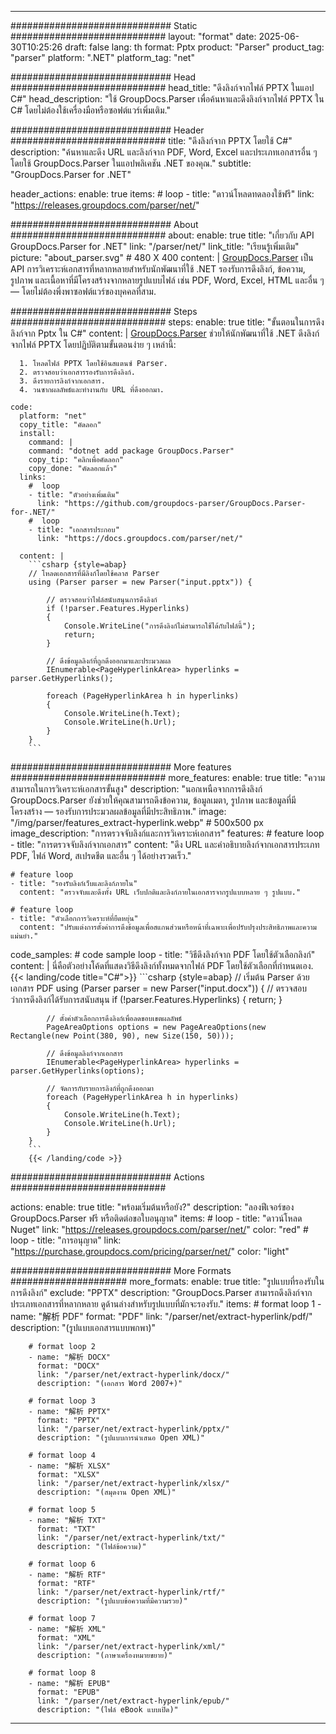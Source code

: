 


---
############################# Static ############################
layout: "format"
date:  2025-06-30T10:25:26
draft: false
lang: th
format: Pptx
product: "Parser"
product_tag: "parser"
platform: ".NET"
platform_tag: "net"

############################# Head ############################
head_title: "ดึงลิงก์จากไฟล์ PPTX ในแอป C#"
head_description: "ใช้ GroupDocs.Parser เพื่อค้นหาและดึงลิงก์จากไฟล์ PPTX ใน C# โดยไม่ต้องใช้เครื่องมือหรือซอฟต์แวร์เพิ่มเติม."

############################# Header ############################
title: "ดึงลิงก์จาก PPTX โดยใช้ C#" 
description: "ค้นหาและดึง URL และลิงก์จาก PDF, Word, Excel และประเภทเอกสารอื่น ๆ โดยใช้ GroupDocs.Parser ในแอปพลิเคชัน .NET ของคุณ."
subtitle: "GroupDocs.Parser for .NET" 

header_actions:
  enable: true
  items:
    #  loop
    - title: "ดาวน์โหลดทดลองใช้ฟรี"
      link: "https://releases.groupdocs.com/parser/net/"
      
############################# About ############################
about:
    enable: true
    title: "เกี่ยวกับ API GroupDocs.Parser for .NET"
    link: "/parser/net/"
    link_title: "เรียนรู้เพิ่มเติม"
    picture: "about_parser.svg" # 480 X 400
    content: |
       [GroupDocs.Parser](/parser/net/) เป็น API การวิเคราะห์เอกสารที่หลากหลายสำหรับนักพัฒนาที่ใช้ .NET รองรับการดึงลิงก์, ข้อความ, รูปภาพ และเนื้อหาที่มีโครงสร้างจากหลายรูปแบบไฟล์ เช่น PDF, Word, Excel, HTML และอื่น ๆ — โดยไม่ต้องพึ่งพาซอฟต์แวร์ของบุคคลที่สาม.

############################# Steps ############################
steps:
    enable: true
    title: "ขั้นตอนในการดึงลิงก์จาก Pptx ใน C#"
    content: |
      [GroupDocs.Parser](/parser/net/) ช่วยให้นักพัฒนาที่ใช้ .NET ดึงลิงก์จากไฟล์ PPTX โดยปฏิบัติตามขั้นตอนง่าย ๆ เหล่านี้:
      
      1. โหลดไฟล์ PPTX โดยใช้อินสแตนซ์ Parser.
      2. ตรวจสอบว่าเอกสารรองรับการดึงลิงก์.
      3. ดึงรายการลิงก์จากเอกสาร.
      4. วนซากผลลัพธ์และทำงานกับ URL ที่ดึงออกมา.
   
    code:
      platform: "net"
      copy_title: "คัดลอก"
      install:
        command: |
        command: "dotnet add package GroupDocs.Parser"
        copy_tip: "คลิกเพื่อคัดลอก"
        copy_done: "คัดลอกแล้ว"
      links:
        #  loop
        - title: "ตัวอย่างเพิ่มเติม"
          link: "https://github.com/groupdocs-parser/GroupDocs.Parser-for-.NET/"
        #  loop
        - title: "เอกสารประกอบ"
          link: "https://docs.groupdocs.com/parser/net/"
          
      content: |
        ```csharp {style=abap}
        // โหลดเอกสารที่มีลิงก์โดยใช้คลาส Parser
        using (Parser parser = new Parser("input.pptx")) {

            // ตรวจสอบว่าไฟล์สนับสนุนการดึงลิงก์
            if (!parser.Features.Hyperlinks)
            {
                Console.WriteLine("การดึงลิงก์ไม่สามารถใช้ได้กับไฟล์นี้");
                return;
            }

            // ดึงข้อมูลลิงก์ที่ถูกดึงออกมาและประมวลผล
            IEnumerable<PageHyperlinkArea> hyperlinks = parser.GetHyperlinks();

            foreach (PageHyperlinkArea h in hyperlinks)
            {
                Console.WriteLine(h.Text);
                Console.WriteLine(h.Url);
            }
        }
        ```  

############################# More features ############################
more_features:
  enable: true
  title: "ความสามารถในการวิเคราะห์เอกสารขั้นสูง"
  description: "นอกเหนือจากการดึงลิงก์ GroupDocs.Parser ยังช่วยให้คุณสามารถดึงข้อความ, ข้อมูลเมตา, รูปภาพ และข้อมูลที่มีโครงสร้าง — รองรับการประมวลผลข้อมูลที่มีประสิทธิภาพ."
  image: "/img/parser/features_extract-hyperlink.webp" # 500x500 px
  image_description: "การตรวจจับลิงก์และการวิเคราะห์เอกสาร"
  features:
    # feature loop
    - title: "การตรวจจับลิงก์จากเอกสาร"
      content: "ดึง URL และคำอธิบายลิงก์จากเอกสารประเภท PDF, ไฟล์ Word, สเปรดชีต และอื่น ๆ ได้อย่างรวดเร็ว."

    # feature loop
    - title: "รองรับลิงก์เว็บและลิงก์ภายใน"
      content: "ตรวจจับและดึงทั้ง URL เว็บปกติและลิงก์ภายในเอกสารจากรูปแบบหลาย ๆ รูปแบบ."

    # feature loop
    - title: "ตัวเลือกการวิเคราะห์ที่ยืดหยุ่น"
      content: "ปรับแต่งการตั้งค่าการดึงข้อมูลเพื่อสแกนส่วนหรือหน้าที่เฉพาะเพื่อปรับปรุงประสิทธิภาพและความแม่นยำ."
      
  code_samples:
    # code sample loop
    - title: "วิธีดึงลิงก์จาก PDF โดยใช้ตัวเลือกลิงก์"
      content: |
        นี่คือตัวอย่างโค้ดที่แสดงวิธีดึงลิงก์ทั้งหมดจากไฟล์ PDF โดยใช้ตัวเลือกที่กำหนดเอง.
        {{< landing/code title="C#">}}
        ```csharp {style=abap}
        //  เริ่มต้น Parser ด้วยเอกสาร PDF
        using (Parser parser = new Parser("input.docx"))
        {
            // ตรวจสอบว่าการดึงลิงก์ได้รับการสนับสนุน
            if (!parser.Features.Hyperlinks)
            {
                return;
            }

            // ตั้งค่าตัวเลือกการดึงลิงก์เพื่อลดขอบเขตผลลัพธ์
            PageAreaOptions options = new PageAreaOptions(new Rectangle(new Point(380, 90), new Size(150, 50)));

            // ดึงข้อมูลลิงก์จากเอกสาร
            IEnumerable<PageHyperlinkArea> hyperlinks = parser.GetHyperlinks(options);

            // จัดการกับรายการลิงก์ที่ถูกดึงออกมา
            foreach (PageHyperlinkArea h in hyperlinks)
            {
                Console.WriteLine(h.Text);
                Console.WriteLine(h.Url);
            }
        }
        ```
        {{< /landing/code >}}


############################# Actions ############################

actions:
  enable: true
  title: "พร้อมเริ่มต้นหรือยัง?"
  description: "ลองฟีเจอร์ของ GroupDocs.Parser ฟรี หรือติดต่อขอใบอนุญาต"
  items:
    #  loop
    - title: "ดาวน์โหลด Nuget"
      link: "https://releases.groupdocs.com/parser/net/"
      color: "red"
        #  loop
    - title: "การอนุญาต"
      link: "https://purchase.groupdocs.com/pricing/parser/net/"
      color: "light"


############################# More Formats #####################
more_formats:
    enable: true
    title: "รูปแบบที่รองรับในการดึงลิงก์"
    exclude: "PPTX"
    description: "GroupDocs.Parser สามารถดึงลิงก์จากประเภทเอกสารที่หลากหลาย ดูด้านล่างสำหรับรูปแบบที่มักจะรองรับ."
    items: 
        # format loop 1
        - name: "解析 PDF"
          format: "PDF"
          link: "/parser/net/extract-hyperlink/pdf/"
          description: "(รูปแบบเอกสารแบบพกพา)"
          
        # format loop 2
        - name: "解析 DOCX"
          format: "DOCX"
          link: "/parser/net/extract-hyperlink/docx/"
          description: "(เอกสาร Word 2007+)"
          
        # format loop 3
        - name: "解析 PPTX"
          format: "PPTX"
          link: "/parser/net/extract-hyperlink/pptx/"
          description: "(รูปแบบการนำเสนอ Open XML)"
          
        # format loop 4
        - name: "解析 XLSX"
          format: "XLSX"
          link: "/parser/net/extract-hyperlink/xlsx/"
          description: "(สมุดงาน Open XML)"
          
        # format loop 5
        - name: "解析 TXT"
          format: "TXT"
          link: "/parser/net/extract-hyperlink/txt/"
          description: "(ไฟล์ข้อความ)"
          
        # format loop 6
        - name: "解析 RTF"
          format: "RTF"
          link: "/parser/net/extract-hyperlink/rtf/"
          description: "(รูปแบบข้อความที่มีความรวย)"
          
        # format loop 7
        - name: "解析 XML"
          format: "XML"
          link: "/parser/net/extract-hyperlink/xml/"
          description: "(ภาษาเครื่องหมายขยาย)"
          
        # format loop 8
        - name: "解析 EPUB"
          format: "EPUB"
          link: "/parser/net/extract-hyperlink/epub/"
          description: "(ไฟล์ eBook แบบเปิด)"
         
          

---